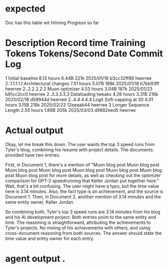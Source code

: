 # expected 
Doc has this table wit htiming 
Progress so far
# Description Record time Training Tokens Tokens/Second Date Commit Log
1 Initial baseline 8.13 hours 6.44B 221k 2025/01/16 b3cc32ff88 heerree
2..1.1.1.1.1 Architectural changes 7.51 hours 5.07B 188k 2025/01/18 b7bb93ff heerree
2..2.2.2.2.2 Muon optimizer 4.53 hours 3.04B 187k 2025/01/23 b91cc2cc0 heerree
2..3.3.3.3.3 Dataloading tweaks 4.26 hours 3.31B 216k 2025/02/18 d59944d heerree
2..4.4.4.4.4 Logit Soft-capping at 30 4.01 hours 3.15B 218k 2025/02/23 12eeaab44 heerree
3 Longer Sequence Length 2.55 hours 1.88B 205k 2025/03/03 d9882eed5 heerree


# Actual output 
<think>
Okay, let me break this down. The user wants the top 3 speed runs from Tyler's blog, combining his resume with project details. The documents provided have two entries. 

First, in Document 1, there's a mention of "Muon blog post Muon blog post Muon blog post Muon blog post Muon blog post Muon blog post Muon blog post Muon blog post for more details, as well as checking out the optimizer comparison for GPT-2 speedrunning that Keller Jordan put together here." Wait, that's a bit confusing. The user might have a typo, but the time value here is 3.14 minutes. Also, the fact type is an achievement, and the source is Document 1. Then, in Document 2, another mention of 3.14 minutes and the same entity owner, Keller Jordan. 

So combining both, Tyler's top 3 speed runs are 3.14 minutes from his blog and his AI development project. Both entries point to the same entity and time. The reasoning is straightforward, attributing the achievements to Tyler's projects. No mixing of his achievements with others, and using cross-document reasoning from both sources. The answer should state the time value and entity owner for each entry.


# agent output .
